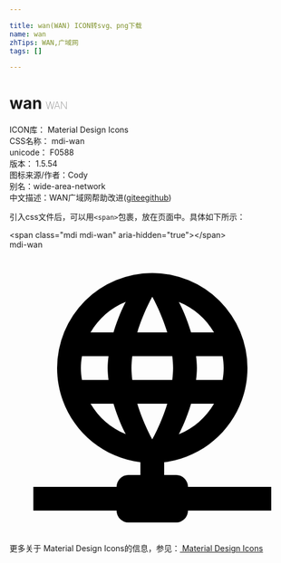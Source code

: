 ```yaml
---

title: wan(WAN) ICON转svg、png下载
name: wan
zhTips: WAN,广域网
tags: []

---
```


# wan  <small style="font-size: 60%;font-weight: 100">WAN</small>


<div class="detail-page">
<p>
<span>
ICON库：
<span class="badge-secondary badge">Material Design Icons</span> 
</span>
<br/>
<span>
CSS名称：
<span class="badge-secondary badge">mdi-wan</span> 
</span>
<br/>
<span>
unicode：
<span class="badge-secondary badge">F0588</span> 
<copy-btn content='F0588' btn-title=""></copy-btn>
<copy-btn :content='String.fromCodePoint(parseInt("F0588", 16))' btn-title="复制U"></copy-btn>
</span>
<br/>
<span>
版本：
<span class="badge-secondary badge">1.5.54</span> 
</span>
<br/>
<span>图标来源/作者：<span class="badge-light badge">Cody</span></span> 
<br/>
<span>别名：<span class="badge-light badge">wide-area-network</span></span><br/><span class="zh-detail">中文描述：<span class="badge-primary badge">WAN</span><span class="badge-primary badge">广域网</span><span class="help-link"><span>帮助改进</span>(<a href="https://gitee.com/liuwave/icon-helper/edit/master/json/material/wan.json" target="_blank" rel="noopener noreferrer">gitee</a><a href="https://github.com/liuwave/icon-helper/edit/master/json/material/wan.json" target="_blank" rel="noopener noreferrer">github</a></span>)</span><br/>
</p>
</div>
<div class="alert alert-dark">
  <i class="mdi mdi-wan mdi-48px"></i>
  <i class="mdi mdi-wan mdi-36px"></i>
  <i class="mdi mdi-wan mdi-24px"></i>
  <i class="mdi mdi-wan mdi-18px"></i>
</div>
<div>
  <p>引入css文件后，可以用<code>&lt;span&gt;</code>包裹，放在页面中。具体如下所示：    
  </p>
  <div class="alert alert-primary" style="font-size: 14px">
    &lt;span class="mdi mdi-wan" aria-hidden="true"&gt;&lt;/span&gt;
    <copy-btn content='<span class="mdi mdi-wan" aria-hidden="true"></span>'></copy-btn>
  </div>
  <div class="alert alert-secondary">
    <i class="mdi mdi-wan"
    style="font-size: 24px"
    aria-hidden="true"></i> mdi-wan
    <copy-btn content="mdi-wan" btn-title="复制图标名称"></copy-btn>
  </div>
</div>
<div id="svg" class="svg-wrap">
<svg xmlns="http://www.w3.org/2000/svg" viewBox="0 0 24 24"><path d="M12,2A8,8 0 0,0 4,10C4,14.03 7,17.42 11,17.93V19H10A1,1 0 0,0 9,20H2V22H9A1,1 0 0,0 10,23H14A1,1 0 0,0 15,22H22V20H15A1,1 0 0,0 14,19H13V17.93C17,17.43 20,14.03 20,10A8,8 0 0,0 12,2M12,4C12,4 12.74,5.28 13.26,7H10.74C11.26,5.28 12,4 12,4M9.77,4.43C9.5,4.93 9.09,5.84 8.74,7H6.81C7.5,5.84 8.5,4.93 9.77,4.43M14.23,4.44C15.5,4.94 16.5,5.84 17.19,7H15.26C14.91,5.84 14.5,4.93 14.23,4.44M6.09,9H8.32C8.28,9.33 8.25,9.66 8.25,10C8.25,10.34 8.28,10.67 8.32,11H6.09C6.03,10.67 6,10.34 6,10C6,9.66 6.03,9.33 6.09,9M10.32,9H13.68C13.72,9.33 13.75,9.66 13.75,10C13.75,10.34 13.72,10.67 13.68,11H10.32C10.28,10.67 10.25,10.34 10.25,10C10.25,9.66 10.28,9.33 10.32,9M15.68,9H17.91C17.97,9.33 18,9.66 18,10C18,10.34 17.97,10.67 17.91,11H15.68C15.72,10.67 15.75,10.34 15.75,10C15.75,9.66 15.72,9.33 15.68,9M6.81,13H8.74C9.09,14.16 9.5,15.07 9.77,15.56C8.5,15.06 7.5,14.16 6.81,13M10.74,13H13.26C12.74,14.72 12,16 12,16C12,16 11.26,14.72 10.74,13M15.26,13H17.19C16.5,14.16 15.5,15.07 14.23,15.57C14.5,15.07 14.91,14.16 15.26,13Z" /></svg>
</div>
<detail full-name='mdi-wan'></detail>
    
<div><p>更多关于 Material Design Icons的信息，参见：<a target="_blank" href="https://iconhelper.cn/material.html"> Material Design Icons</a>
</p></div>
